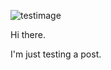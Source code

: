 ![testimage](https://github.com/brianscherer/brianscherer.github.io/blob/master/images/me.jpegimages/me.jpeg)

Hi there. 

I'm just testing a post.
